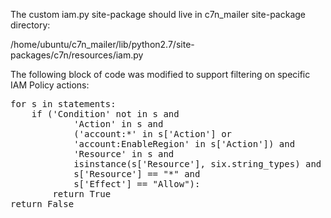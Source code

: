 The custom iam.py site-package should live in c7n_mailer site-package directory:

/home/ubuntu/c7n_mailer/lib/python2.7/site-packages/c7n/resources/iam.py


The following block of code was modified to support filtering
on specific IAM Policy actions:

<pre>
for s in statements:
    if ('Condition' not in s and
            'Action' in s and
            ('account:*' in s['Action'] or
            'account:EnableRegion' in s['Action']) and
            'Resource' in s and
            isinstance(s['Resource'], six.string_types) and
            s['Resource'] == "*" and
            s['Effect'] == "Allow"):
        return True
return False
</pre>
